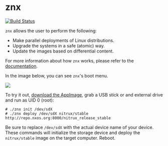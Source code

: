 # znx

[![Build Status](https://travis-ci.org/Nitrux/znx.svg?branch=master)](https://travis-ci.org/Nitrux/znx)

`znx` allows the user to perform the following:

- Make parallel deployments of Linux distributions.
- Upgrade the systems in a safe (atomic) way.
- Update the images based on differential content.

For more information about how `znx` works, please refer to the [documentation](https://github.com/Nitrux/znx/wiki).

In the image below, you can see `znx`'s boot menu.

![](https://i.imgur.com/YcBBARM.png)


To try it out, [download the AppImage](https://github.com/Nitrux/znx/releases), grab a USB stick or and external drive and run as UID 0 (root):

```
# ./znx init /dev/sdX
# ./znx deploy /dev/sdX nitrux/stable http://repo.nxos.org:8000/nitrux_release_stable
```

Be sure to replace `/dev/sdX` with the actual device name of your device. These commands will initialize the storage device and deploy the `nitrux/stable` image on the target computer. Reboot.
